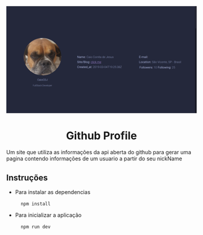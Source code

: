 <img src="page.png">

<h1 align="center">Github Profile</h1>


Um site que utiliza as informações da api aberta do github para gerar uma pagina contendo informações de um usuario a partir do seu nickName


## Instruções 

- Para instalar as dependencias
    
        npm install
    
- Para inicializar a aplicação
    
        npm run dev

<br>
<br>


